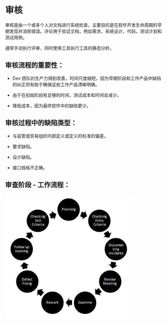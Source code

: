 # 审核

审核是由一个或多个人对文档进行系统检查，主要目的是在软件开发生命周期的早期发现并消除错误。评论用于验证文档，例如需求，系统设计，代码，测试计划和测试用例。

通常手动执行评审，同时使用工具执行工具的静态分析。

## 审核流程的重要性：

* Dev 团队的生产力得到改善，时间尺度缩短，因为早期阶段和工作产品中缺陷的纠正将有助于确保这些工作产品清晰明确。

* 由于在初始阶段有足够的时间，测试成本和时间会减少。

* 降低成本，因为最终软件中的缺陷更少。

## 审核过程中的缺陷类型：

* 与监管或贸易组织内部定义或定义的标准的偏差。

* 要求缺陷。

* 设计缺陷。

* 接口规格不正确。

## 审查阶段 - 工作流程：

![审查软件测试生命周期](../screenshot/2019-05-30-11-38-39.png)
